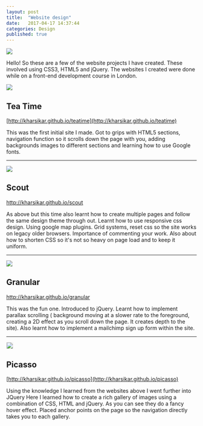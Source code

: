 ```yaml
---
layout: post
title:  "Website design"
date:   2017-04-17 14:37:44
categories: Design
published: true
---
```

<img src="{{ site.baseurl }}/images/embankment-wire-web-post.jpg" class="fit image">


Hello! So these are a few of the website projects I have created. These involved using CSS3, HTML5 and jQuery. The websites I created were done while on a front-end development course in London. 

<img src="{{ site.baseurl }}/images/TeaTime.jpg" class="fit image">

## Tea Time
[http://kharsikar.github.io/teatime](http://kharsikar.github.io/teatime)

This was the first initial site I made. Got to grips with HTML5 sections, navigation function so it scrolls down the page with you, adding backgrounds images to different sections and learning how to use Google fonts. 
<hr>
<img src="{{ site.baseurl }}/images/Scout.jpg" class="fit image">

## Scout

<a href="http://kharsikar.github.io/scout/">http://kharsikar.github.io/scout</a>

As above but this time also learnt how to create multiple pages and follow the same design theme through out. Learnt how to use responsive css design. Using google map plugins. Grid systems, reset css so the site works on legacy older browsers. Importance of commenting your work. Also about how to shorten CSS so it's not so heavy on page load and to keep it uniform.
<hr>
<img src="{{ site.baseurl }}/images/Granula.jpg" class="fit image">

## Granular

<a href="http://kharsikar.github.io/granular/">http://kharsikar.github.io/granular</a>

This was the fun one. Introduced to jQuery. Learnt how to implement parallax scrolling ( background moving at a slower rate to the foreground, creating a 2D effect as you scroll down the page. It creates depth to the site). Also learnt how to implement a mailchimp sign up form within the site.
<hr>

<img src="{{ site.baseurl }}/images/Picasso.jpg" class="fit image" style="border: 1px solid #eee;">

## Picasso
[http://kharsikar.github.io/picasso](http://kharsikar.github.io/picasso)

Using the knowledge I learned from the websites above I went further into JQuery Here I learned how to create a rich gallery of images using a combination of CSS, HTML and jQuery. As you can see they do a fancy hover effect. Placed anchor points on the page so the navigation directly takes you to each gallery.







